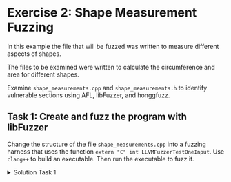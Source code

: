 # Exercise 2: Shape Measurement Fuzzing

In this example the file that will be fuzzed was written to measure different aspects of shapes.

The files to be examined were written to calculate the circumference and area for different shapes.

Examine ```shape_measurements.cpp``` and ```shape_measurements.h``` to identify vulnerable sections using AFL, libFuzzer, and honggfuzz.


## Task 1: Create and fuzz the program with libFuzzer

Change the structure of the file ```shape_measurements.cpp``` into a fuzzing harness that uses the function ```extern "C" int LLVMFuzzerTestOneInput```. Use ```clang++``` to build an executable. Then run the executable to fuzz it.

<details>
<summary>Solution Task 1</summary>

Start by building an executable with ```clang++```. Make sure to use the ```-fsanitize``` option.

```
clang++ -g -O1 -fsanitize=fuzzer -o harness_libfuzzer shape_measurements_fuzzed.cpp
```

From that executable, it can now be fuzzed. In the command provided below, we run libfuzzer with options to save crashes to a specific directory.

```
./harness_libfuzzer -artifact_prefix=libfuzzer_crashes/
``` 
* -artifact_prefix=libfuzzer_crashes/ - This option saved created crash files to the directory provided.

There are experimental options where libfuzzer can be run in a continious manner similar to AFL even when a crash is encountered. Instructions for performing such a run are provided below. A warning to be aware of is that after running this command in a Docker container. You will be unable to enter ```Ctrl+C``` to stop the run. Using ```Ctrl+Z``` will exit the Docker window, but will not close the container completely. 

```
./harness_libfuzzer -fork=1 -ignore_crashes=1 -artifact_prefix=libfuzzer_crashes
```

</details>